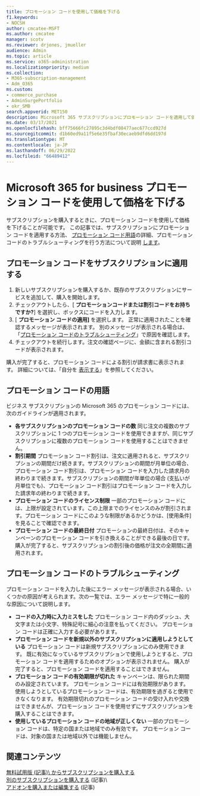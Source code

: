 ```yaml
---
title: プロモーション コードを使用して価格を下げる
f1.keywords:
- NOCSH
author: cmcatee-MSFT
ms.author: cmcatee
manager: scotv
ms.reviewer: drjones, jmueller
audience: Admin
ms.topic: article
ms.service: o365-administration
ms.localizationpriority: medium
ms.collection:
- M365-subscription-management
- Adm_O365
ms.custom:
- commerce_purchase
- AdminSurgePortfolio
- okr_SMB
search.appverid: MET150
description: Microsoft 365 サブスクリプションにプロモーション コードを適用して価格を下げる方法と、エラーが発生した場合にプロモーション コードをトラブルシューティングする方法について説明します。
ms.date: 03/17/2021
ms.openlocfilehash: bff75666fc27895c3d4bdf08477aec677ccd927d
ms.sourcegitcommit: d1b60ed9a11f5e6e35fbaf30ecaeb9dfd6dd197d
ms.translationtype: MT
ms.contentlocale: ja-JP
ms.lasthandoff: 06/29/2022
ms.locfileid: "66489412"
---
```

# <a name="use-your-microsoft-365-for-business-promo-code-to-reduce-the-price"></a>Microsoft 365 for business プロモーション コードを使用して価格を下げる

サブスクリプションを購入するときに、プロモーション コードを使用して価格を下げることが可能です。 この記事では、サブスクリプションにプロモーション コードを適用する方法、 [プロモーション コード用語](#promo-code-terms)の詳細、プロモーション コードのトラブルシューティングを行う方法について説明 [します](#troubleshooting-promo-codes)。
  
## <a name="apply-a-promo-code-to-your-subscription"></a>プロモーション コードをサブスクリプションに適用する

1. 新しいサブスクリプションを購入するか、既存のサブスクリプションにサービスを追加して、購入を開始します。
2. チェックアウトしたら、[ **プロモーションコードまたは割引コードをお持ちですか?**] を選択し、ボックスにコードを入力します。
3. [ **プロモーション コードの適用]** を選択します。 正常に適用されたことを確認するメッセージが表示されます。 別のメッセージが表示される場合は、「[プロモーション コードのトラブルシューティング](#troubleshooting-promo-codes)」で原因を確認します。
4. チェックアウトを続行します。注文の確認ページに、金額に含まれる割引コードが表示されます。

購入が完了すると、プロモーション コードによる割引が請求書に表示されます。 詳細については、「自分を [表示する](billing-and-payments/view-your-bill-or-invoice.md)」を参照してください。
  
## <a name="promo-code-terms"></a>プロモーション コードの用語

ビジネス サブスクリプションの Microsoft 365 のプロモーション コードには、次のガイドラインが適用されます。
  
- **各サブスクリプションのプロモーション コードの数** 同じ注文の複数のサブスクリプションに 1 つのプロモーション コードを使用できますが、同じサブスクリプションに複数のプロモーション コードを使用することはできません。
- **割引期間** プロモーション コード割引は、注文に適用されると、サブスクリプションの期間だけ続きます。サブスクリプションの期間が月単位の場合、プロモーション コード割引は、プロモーション コードを入力した請求月の終わりまで続きます。サブスクリプションの期間が年単位の場合 (支払いが月単位でも)、プロモーション コード割引はプロモーション コードを入力した請求年の終わりまで続きます。
- **プロモーション コードのライセンス制限** 一部のプロモーション コードには、上限が設定されています。この上限までのライセンスのみが割引されます。プロモーション コードにこのような制限があるかどうかは、[使用条件] を見ることで確認できます。
- **プロモーション コードの最終日付** プロモーションの最終日付は、そのキャンペーンのプロモーション コードを引き換えることができる最後の日です。購入が完了すると、サブスクリプションの割引後の価格が注文の全期間に適用されます。

## <a name="troubleshooting-promo-codes"></a>プロモーション コードのトラブルシューティング

プロモーション コードを入力した後にエラー メッセージが表示される場合、いくつかの原因が考えられます。次の一覧では、エラー メッセージで特に一般的な原因について説明します。
  
- **コードの入力時に入力ミスをした** プロモーション コード内のダッシュ、大文字または小文字、特殊記号に細心の注意を払ってください。 プロモーション コードは正確に入力する必要があります。
- **プロモーション コードを新規以外のサブスクリプションに適用しようとしている** プロモーション コードは新規サブスクリプションにのみ使用できます。 既に有効になっているサブスクリプションで使用しようとすると、プロモーション コードを適用するためのオプションが表示されません。 購入が完了すると、プロモーション コードを適用することはできません。
- **プロモーション コードの有効期限が切れた** キャンペーンは、限られた期間のみ設定されています。 プロモーション コードには有効期限があります。 使用しようとしているプロモーション コードは、有効期限を過ぎると使用できなくなります。 有効期限切れのプロモーション コードの受け入れや交換はできませんが、プロモーション コードを使用せずにサブスクリプションを購入することはできます。
- **使用しているプロモーション コードの地域が正しくない** 一部のプロモーション コードは、特定の国または地域でのみ有効です。 プロモーション コードは、対象の国または地域以外では機能しません。
  
## <a name="related-content"></a>関連コンテンツ

[無料試用版 (記事)\ からサブスクリプションを購入する](./try-or-buy-microsoft-365.md)  
[別のサブスクリプションを購入する](./try-or-buy-microsoft-365.md) (記事)\  
[アドオンを購入または編集する](buy-or-edit-an-add-on.md) (記事)
